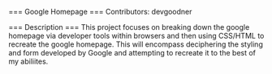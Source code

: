=== Google Homepage ===
Contributors: devgoodner

=== Description ===
This project focuses on breaking down the google homepage via developer tools within browsers and then using CSS/HTML to recreate the google homepage. This will encompass deciphering the styling and form developed by Google and attempting to recreate it to the best of my abiliites.